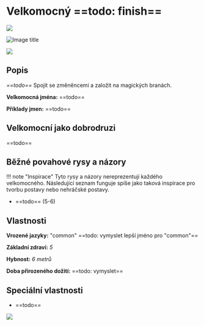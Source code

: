 # Velkomocný ==todo: finish==

<img src="/assets/sep_line.png"/>

![Image title](/assets/OW/races/Human.png)

<img src="/assets/sep_line.png"/>

## Popis

*==todo==* Spojit se změněncemi a založit na magických branách. 

**Velkomocná jména:** ==todo==

**Příklady jmen:** ==todo==

## Velkomocní jako dobrodruzi

==todo==

## Běžné povahové rysy a názory

!!! note "Inspirace"
    Tyto rysy a názory nereprezentují každého velkomocného. Následující seznam funguje spíše jako taková inspirace pro tvorbu postavy nebo nehráčské postavy. 

- ==todo== (5-6)

## Vlastnosti

**Vrozené jazyky:** "common" ==todo: vymyslet lepší jméno pro "common"==

**Základní zdraví:** *5*

**Hybnost:** *6 metrů*

**Doba přirozeného dožití:** ==todo: vymyslet==

## Speciální vlastnosti

- ==todo==

<img src="/assets/sep_line.png"/>

